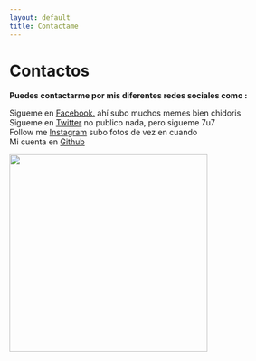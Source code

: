 ```yaml
---
layout: default
title: Contactame
---
```


<div id="contact">
  <h1 class="pageTitle">Contactos</h1>
  <div class="contactContent">
    <p class="intro"><b>Puedes contactarme por mis diferentes redes sociales como :</p></b>
    <p>Sigueme en <a href="https://www.facebook.com/profile.php?id=100010939398193">Facebook.</a> ahí subo muchos memes bien chidoris<br>
    Sigueme en <a href="https://twitter.com/LuisWorkout98">Twitter</a> no publico nada, pero sigueme 7u7 <br>
    Follow me <a href="https://www.instagram.com/vargas.penafiel.luis/?hl=es-la">Instagram</a> subo fotos de vez en cuando <br>
    Mi cuenta en <a href="https://github.com/LuisVargasP">Github</a></p>
  </div>
 <img src="https://res.cloudinary.com/teepublic/image/private/s--Efvr6Jq8--/t_Resized%20Artwork/c_fit,g_north_west,h_954,w_954/co_36538b,e_outline:48/co_36538b,e_outline:inner_fill:48/co_ffffff,e_outline:48/co_ffffff,e_outline:inner_fill:48/co_bbbbbb,e_outline:3:1000/c_mpad,g_center,h_1260,w_1260/b_rgb:eeeeee/c_limit,f_jpg,h_630,q_90,w_630/v1467820819/production/designs/572693_1.jpg" width="350" height="350">
</div>
